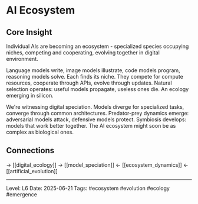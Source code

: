 # AI Ecosystem

## Core Insight
Individual AIs are becoming an ecosystem - specialized species occupying niches, competing and cooperating, evolving together in digital environment.

Language models write, image models illustrate, code models program, reasoning models solve. Each finds its niche. They compete for compute resources, cooperate through APIs, evolve through updates. Natural selection operates: useful models propagate, useless ones die. An ecology emerging in silicon.

We're witnessing digital speciation. Models diverge for specialized tasks, converge through common architectures. Predator-prey dynamics emerge: adversarial models attack, defensive models protect. Symbiosis develops: models that work better together. The AI ecosystem might soon be as complex as biological ones.

## Connections
→ [[digital_ecology]]
→ [[model_speciation]]
← [[ecosystem_dynamics]]
← [[artificial_evolution]]

---
Level: L6
Date: 2025-06-21
Tags: #ecosystem #evolution #ecology #emergence